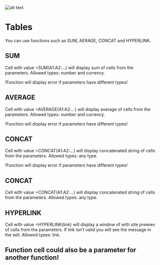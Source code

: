 ![alt text](https://preview.ibb.co/ipK0b7/Screen_Shot_2018_05_01_at_12_51_08_PM.png)

# Tables

You can use functions such as SUM, AERAGE, CONCAT and HYPERLINK.

## SUM

Cell with value =SUM(A1:A2:...) will display sum of cells from the parameters.
Allowed types: number and currency.

!Function will display error if parameters have different types!

## AVERAGE

Cell with value =AVERAGE(A1:A2:...) will display average of cells from the parameters.
Allowed types: number and currency.

!Function will display error if parameters have different types!

## CONCAT

Cell with value =CONCAT(A1:A2:...) will display concatenated string of cells from the parameters.
Allowed types: any type.

!Function will display error if parameters have different types!

## CONCAT

Cell with value =CONCAT(A1:A2:...) will display concatenated string of cells from the parameters.
Allowed types: any type.


## HYPERLINK

Cell with value =HYPERLINK(link) will display a window of with site prewiev of cells from the parameters.
If link isn't valid you will see the message in the sell.
Allowed types: link.

## Function cell could also be a parameter for another function!
